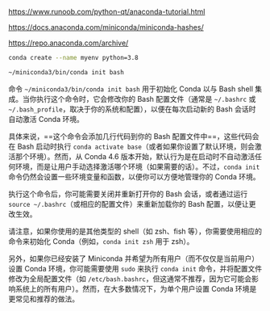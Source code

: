 



https://www.runoob.com/python-qt/anaconda-tutorial.html

https://docs.anaconda.com/miniconda/miniconda-hashes/

https://repo.anaconda.com/archive/



```bash
conda create --name myenv python=3.8
```



```bash
~/miniconda3/bin/conda init bash
```

命令 `~/miniconda3/bin/conda init bash` 用于初始化 Conda 以与 Bash shell 集成。当你执行这个命令时，它会修改你的 Bash 配置文件（通常是 `~/.bashrc` 或 `~/.bash_profile`，取决于你的系统和配置），以便在每次启动新的 Bash 会话时自动激活 Conda 环境。

具体来说，==这个命令会添加几行代码到你的 Bash 配置文件中==，这些代码会在 Bash 启动时执行 `conda activate base`（或者如果你设置了默认环境，则会激活那个环境）。然而，从 Conda 4.6 版本开始，默认行为是在启动时不自动激活任何环境，而是让用户手动选择激活哪个环境（如果需要的话）。不过，`conda init` 命令仍然会设置一些环境变量和函数，以便你可以方便地管理你的 Conda 环境。

执行这个命令后，你可能需要关闭并重新打开你的 Bash 会话，或者通过运行 `source ~/.bashrc`（或相应的配置文件）来重新加载你的 Bash 配置，以便让更改生效。

请注意，如果你使用的是其他类型的 shell（如 zsh、fish 等），你需要使用相应的命令来初始化 Conda（例如，`conda init zsh` 用于 zsh）。

另外，如果你已经安装了 Miniconda 并希望为所有用户（而不仅仅是当前用户）设置 Conda 环境，你可能需要使用 `sudo` 来执行 `conda init` 命令，并将配置文件修改为全局配置文件（如 `/etc/bash.bashrc`，但这通常不推荐，因为它可能会影响系统上的所有用户）。然而，在大多数情况下，为单个用户设置 Conda 环境是更常见和推荐的做法。
